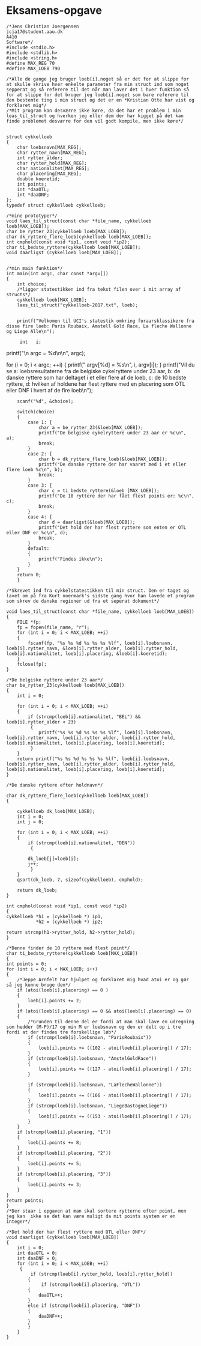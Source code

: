 # Eksamens-opgave

    /*Jens Christian Joergensen
    jcja17@student.aau.dk
    A410
    Software*/
    #include <stdio.h>
    #include <stdlib.h>
    #include <string.h>
    #define MAX_REG 70
    #define MAX_LOEB 790

    /*Alle de gange jeg bruger loeb[i].noget så er det for at slippe for at skulle skrive hver enkelte parameter fra min struct ind som noget sepperat og så referere til det når man laver det i hver funktion så for at slippe for det bruger jeg loeb[i].noget som bare referere til den bestemte ting i min struct og det er en *Kristian Otte har vist og forklaret mig*/
    /*Mit program kan desværre ikke køre, da det har et problem i min leas_til_struct og hverken jeg eller dem der har kigget på det kan finde problemet desværre for den vil godt kompile, men ikke køre*/

    
    struct cykkelloeb
    {
        char loebsnavn[MAX_REG];
        char rytter_navn[MAX_REG];
        int rytter_alder;
        char rytter_hold[MAX_REG];
        char nationalitet[MAX_REG];
        char placering[MAX_REG];
        double koeretid;
        int points;
        int *daaOTL;
        int *daaDNF;
    };
    typedef struct cykkelloeb cykkelloeb;

    /*mine prototyper*/
    void laes_til_struct(const char *file_name, cykkelloeb loeb[MAX_LOEB]);
    char be_rytter_23(cykkelloeb loeb[MAX_LOEB]);
    char dk_ryttere_flere_loeb(cykkelloeb loeb[MAX_LOEB]);
    int cmphold(const void *ip1, const void *ip2);
    char ti_bedste_ryttere(cykkelloeb loeb[MAX_LOEB]);
    void daarligst (cykkelloeb loeb[MAX_LOEB]);
    
    
    /*min main funktion*/
    int main(int argc, char const *argv[])
    {
        int choice;
        /*ligger statestikken ind fra tekst filen over i mit array af structs*/
        cykkelloeb loeb[MAX_LOEB];
        laes_til_struct("cykkelloeb-2017.txt", loeb);


        printf("Velkomen til UCI's statestik omkring foraarsklassikere fra disse fire loeb: Paris Roubaix, Amstell Gold Race, La fleche Wallonne og Liege Alle\n");

         int   i;

   printf("\n  argc = %d\n\n", argc);

   for (i = 0; i < argc; ++i)
    {
      printf("   argv[%d] = %s\n", i, argv[i]);
    }
        printf("Vil du se a: loebsresultaterne fra de belgiske cykelryttere under 23 aar, b: de danske ryttere som har deltaget i et eller flere af de loeb, c: de 10 bedste ryttere, d: hvilken af holdene har flest ryttere med en placering som OTL eller DNF i hvert af de fire loeb\n");

        scanf("%d", &choice);
        
        switch(choice)
        {
            case 1: {
                char a = be_rytter_23(&loeb[MAX_LOEB]);
                printf("De belgiske cykelryttere under 23 aar er %c\n", a);
                break;
            }
            case 2: {
                char b = dk_ryttere_flere_loeb(&loeb[MAX_LOEB]);
                printf("De danske ryttere der har vaaret med i et eller flere loeb %c\n", b);
                break;
            }
            case 3: {
                char c = ti_bedste_ryttere(&loeb [MAX_LOEB]);
                printf("De 10 ryttere der har fået flest points er: %c\n", c);
                break;
            }
            case 4: {
                char d = daarligst(&loeb[MAX_LOEB]);
                printf("Det hold der har flest ryttere som enten er OTL eller DNF er %c\n", d);
                break;
            }
            default:
            {
                printf("Findes ikke\n");
            }
        }
        return 0;
        }

    /*Skrevet ind fra cykkelstatestikken til min struct. Den er taget og lavet om på fra Kurt noermark's sidste gang hvor han lavede et program som skrev de danske regioner ud fra et seperat dokument*/

    void laes_til_struct(const char *file_name, cykkelloeb loeb[MAX_LOEB])
    {
        FILE *fp;
        fp = fopen(file_name, "r");
        for (int i = 0; i < MAX_LOEB; ++i)
        {
            fscanf(fp, "%s %s %d %s %s %s %lf", loeb[i].loebsnavn, loeb[i].rytter_navn, &loeb[i].rytter_alder, loeb[i].rytter_hold, loeb[i].nationalitet, loeb[i].placering, &loeb[i].koeretid);
        }
        fclose(fp);
    }

    /*De belgiske ryttere under 23 aar*/
    char be_rytter_23(cykkelloeb loeb[MAX_LOEB])
    {
        int i = 0;

        for (int i = 0; i < MAX_LOEB; ++i)
        {
            if (strcmp(loeb[i].nationalitet, "BEL") && loeb[i].rytter_alder < 23)
             {
                printf("%s %s %d %s %s %s %lf", loeb[i].loebsnavn, loeb[i].rytter_navn, loeb[i].rytter_alder, loeb[i].rytter_hold, loeb[i].nationalitet, loeb[i].placering, loeb[i].koeretid);
             }
        }
        return printf("%s %s %d %s %s %s %lf", loeb[i].loebsnavn, loeb[i].rytter_navn, loeb[i].rytter_alder, loeb[i].rytter_hold, loeb[i].nationalitet, loeb[i].placering, loeb[i].koeretid);
    }

    /*De danske ryttere efter holdnavn*/

    char dk_ryttere_flere_loeb(cykkelloeb loeb[MAX_LOEB])
    {

        cykkelloeb dk_loeb[MAX_LOEB];
        int i = 0;
        int j = 0;

        for (int i = 0; i < MAX_LOEB; ++i)
        {
            if (strcmp(loeb[i].nationalitet, "DEN"))
             {

            dk_loeb[j]=loeb[i];
            j++;
             }
        }
        qsort(dk_loeb, 7, sizeof(cykkelloeb), cmphold);

        return dk_loeb;
    }

    int cmphold(const void *ip1, const void *ip2)
    {
    cykkelloeb *h1 = (cykkelloeb *) ip1,
               *h2 = (cykkelloeb *) ip2;

    return strcmp(h1->rytter_hold, h2->rytter_hold);
    }
    
    /*Denne finder de 10 ryttere med flest point*/
    char ti_bedste_ryttere(cykkelloeb loeb[MAX_LOEB])
    {
    int points = 0;
    for (int i = 0; i < MAX_LOEB; i++)
    {
        /*Jeppe Arnfelt har hjulpet og forklaret mig hvad atoi er og gør så jeg kunne bruge den*/
        if (atoi(loeb[i].placering) == 0 )
        {
            loeb[i].points += 2;
        }
        if (atoi(loeb[i].placering) == 0 && atoi(loeb[i].placering) == 0)
        {
            /*Grunden til denne del er fordi at man skal lave en udregning som hedder (M-P)/17 og min M er loebsnavn og den er delt op i tre fordi at der findes tre forskellige løb*/
            if (strcmp(loeb[i].loebsnavn, "ParisRoubaix"))
            {
                loeb[i].points += ((102 - atoi(loeb[i].placering)) / 17);
            }
            if (strcmp(loeb[i].loebsnavn, "AmstelGoldRace"))
            {
                loeb[i].points += ((127 - atoi(loeb[i].placering)) / 17);
            }

            if (strcmp(loeb[i].loebsnavn, "LaFlecheWallonne"))
            {
                loeb[i].points += ((166 - atoi(loeb[i].placering)) / 17);
            }
            if (strcmp(loeb[i].loebsnavn, "LiegeBastogneLiege"))
            {
                loeb[i].points += ((153 - atoi(loeb[i].placering)) / 17);
            }
        }
        if (strcmp(loeb[i].placering, "1"))
        {
            loeb[i].points += 8;
        }
        if (strcmp(loeb[i].placering, "2"))
        {
            loeb[i].points += 5;
        }
        if (strcmp(loeb[i].placering, "3"))
        {
            loeb[i].points += 3;
        }
    }
    return points;
    }
    /*Der staar i opgaven at man skal sortere rytterne efter point, men jeg kan  ikke se det kan være muligt da mit points system er en integer*/

    /*Det hold der har flest ryttere med OTL eller DNF*/
    void daarligst (cykkelloeb loeb[MAX_LOEB])
    {
        int i = 0;
        int daaOTL = 0;
        int daaDNF = 0;
        for (int i = 0; i < MAX_LOEB; ++i)
         {
             if (strcmp(loeb[i].rytter_hold, loeb[i].rytter_hold))
            {
                 if (strcmp(loeb[i].placering, "OTL"))
            {
                daaOTL++;
            }
            else if (strcmp(loeb[i].placering, "DNF"))
            {
                daaDNF++;
            }
            }
        }
    }
